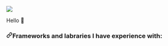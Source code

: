 ![](https://komarev.com/ghpvc/?username=austincomstock)

Hello 👋

<h3 dir="auto"><a id="user-content-frameworks-and-labraries-i-have-experience-with" class="anchor" aria-hidden="true" href="#frameworks-and-labraries-i-have-experience-with"><svg class="octicon octicon-link" viewBox="0 0 16 16" version="1.1" width="16" height="16" aria-hidden="true"><path fill-rule="evenodd" d="M7.775 3.275a.75.75 0 001.06 1.06l1.25-1.25a2 2 0 112.83 2.83l-2.5 2.5a2 2 0 01-2.83 0 .75.75 0 00-1.06 1.06 3.5 3.5 0 004.95 0l2.5-2.5a3.5 3.5 0 00-4.95-4.95l-1.25 1.25zm-4.69 9.64a2 2 0 010-2.83l2.5-2.5a2 2 0 012.83 0 .75.75 0 001.06-1.06 3.5 3.5 0 00-4.95 0l-2.5 2.5a3.5 3.5 0 004.95 4.95l1.25-1.25a.75.75 0 00-1.06-1.06l-1.25 1.25a2 2 0 01-2.83 0z"></path></svg></a>Frameworks and labraries I have experience with:</h3>


<!---
austincomstock/austincomstock is a ✨ special ✨ repository because its `README.md` (this file) appears on your GitHub profile.
You can click the Preview link to take a look at your changes.
--->
